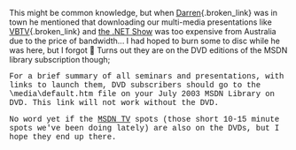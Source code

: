 This might be common knowledge, but when [Darren](http://dotnetweblogs.com/dneimke/posts/7141.aspx){.broken_link} was in town he mentioned that downloading our multi-media presentations like [VBTV](http://msdn.microsoft.com/vbtv/){.broken_link} and [the .NET Show](http://msdn.microsoft.com/theshow/) was too expensive from Australia due to the price of bandwidth... I had hoped to burn some to disc while he was here, but I forgot 🙁 Turns out they are on the DVD editions of the MSDN library subscription though;

<font face="'Courier New',Courier,monospace">For a brief summary of all seminars and presentations, with links to launch them, DVD subscribers should go to the \media\default.htm file on your July 2003 MSDN Library on DVD. This link will not work without the DVD.

No word yet if the [MSDN TV](http://msdn.microsoft.com/msdntv/) spots (those short 10-15 minute spots we've been doing lately) are also on the DVDs, but I hope they end up there.